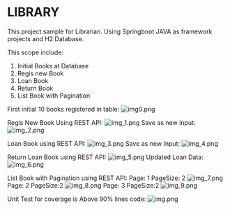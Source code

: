 # LIBRARY

This project sample for Librarian. Using Springboot JAVA as framework projects and H2 Database.

This scope include:
1. Initial Books at Database
2. Regis new Book
3. Loan Book
4. Return Book
5. List Book with Pagination

First initial 10 books registered in table:
![img0.png](src/main/resources/static/img0.png)

Regis New Book Using REST API:
![img_1.png](src/main/resources/static/img_1.png)
Save as new input:
![img_2.png](src/main/resources/static/img_2.png)

Loan Book using REST API:
![img_3.png](src/main/resources/static/img_3.png)
Save as new Input:
![img_4.png](src/main/resources/static/img_4.png)

Return Loan Book using REST API:
![img_5.png](src/main/resources/static/img_5.png)
Updated Loan Data:
![img_6.png](src/main/resources/static/img_6.png)

List Book with Pagination using REST API:
Page: 1 PageSize: 2
![img_7.png](src/main/resources/static/img_7.png)
Page: 2 PageSize:2
![img_8.png](src/main/resources/static/img_8.png)
Page: 3 PageSize:2
![img_9.png](src/main/resources/static/img_9.png)

Unit Test for coverage is Above 90% lines code:
![img.png](src/main/resources/static/img.png)
